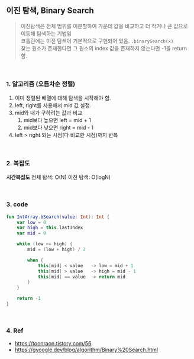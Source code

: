 ## 이진 탐색, Binary Search

> 이진탐색은 전체 범위를 이분할하여 가운데 값을 비교하고 더 작거나 큰 값으로 이동해 탐색하는 기법임 <br/>
> 코틀린에는 이진 탐색이 기본적으로 구현되어 있음. `.binarySearch(x)` <br/>
> 찾는 원소가 존재한다면 그 원소의 index 값을 존재하지 않는다면 -1을 return함.
> 


<br/>

### 1. 알고리즘 (오름차순 정렬)

1. 이미 정렬된 배열에 대해 탐색을 시작해야 함. 
2. left, right를 사용해서 mid 값 설정. 
3. mid와 내가 구하려는 값과 비교 
   1. mid보다 높으면 left = mid + 1
   2. mid보다 낮으면 right = mid - 1
4. left > right 되는 시점(다 비교한 시점)까지 반복

<br/>

### 2. 복잡도

**시간복잡도**
전체 탐색: O(N)
이진 탐색: O(logN)

<br/>


### 3. code

```kotlin
fun IntArray.bSearch(value: Int): Int {
    var low = 0
    var high = this.lastIndex
    var mid = 0

    while (low <= high) {
        mid = (low + high) / 2

        when {
            this[mid] < value   -> low = mid + 1
            this[mid] > value   -> high = mid - 1
            this[mid] == value  -> return mid
        }
    }

    return -1
}
```

<br/>

### 4. Ref
- https://toonraon.tistory.com/56
- https://gyoogle.dev/blog/algorithm/Binary%20Search.html
